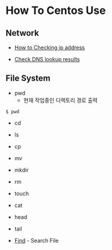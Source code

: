 # How To Centos Use


## Network
- [How to Checking ip address](./how_to_checking_ip_address.md)  

- [Check DNS lookup results](./check_dns_lookup_results.md)


## File System

- pwd
  - 현재 작업중인 디렉토리 경로 출력
```
$ pwd
```
- cd
- ls
- cp
- mv
- mkdir
- rm
- touch
- cat
- head
- tail

- [Find](./search_file.md) - Search File


